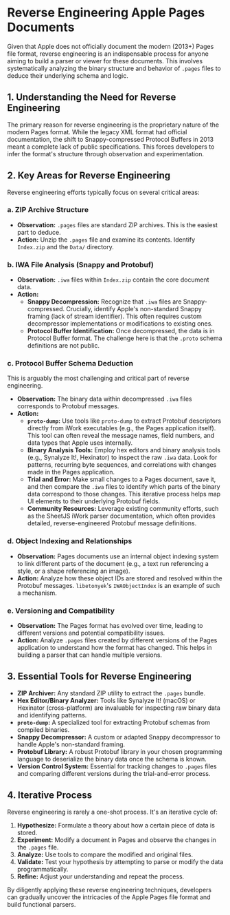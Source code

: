 # Reverse Engineering Apple Pages Documents

Given that Apple does not officially document the modern (2013+) Pages file format, reverse engineering is an indispensable process for anyone aiming to build a parser or viewer for these documents. This involves systematically analyzing the binary structure and behavior of `.pages` files to deduce their underlying schema and logic.

## 1. Understanding the Need for Reverse Engineering

The primary reason for reverse engineering is the proprietary nature of the modern Pages format. While the legacy XML format had official documentation, the shift to Snappy-compressed Protocol Buffers in 2013 meant a complete lack of public specifications. This forces developers to infer the format's structure through observation and experimentation.

## 2. Key Areas for Reverse Engineering

Reverse engineering efforts typically focus on several critical areas:

### a. ZIP Archive Structure

*   **Observation:** `.pages` files are standard ZIP archives. This is the easiest part to deduce.
*   **Action:** Unzip the `.pages` file and examine its contents. Identify `Index.zip` and the `Data/` directory.

### b. IWA File Analysis (Snappy and Protobuf)

*   **Observation:** `.iwa` files within `Index.zip` contain the core document data.
*   **Action:**
    *   **Snappy Decompression:** Recognize that `.iwa` files are Snappy-compressed. Crucially, identify Apple's non-standard Snappy framing (lack of stream identifier). This often requires custom decompressor implementations or modifications to existing ones.
    *   **Protocol Buffer Identification:** Once decompressed, the data is in Protocol Buffer format. The challenge here is that the `.proto` schema definitions are not public.

### c. Protocol Buffer Schema Deduction

This is arguably the most challenging and critical part of reverse engineering.

*   **Observation:** The binary data within decompressed `.iwa` files corresponds to Protobuf messages.
*   **Action:**
    *   **`proto-dump`:** Use tools like `proto-dump` to extract Protobuf descriptors directly from iWork executables (e.g., the Pages application itself). This tool can often reveal the message names, field numbers, and data types that Apple uses internally.
    *   **Binary Analysis Tools:** Employ hex editors and binary analysis tools (e.g., Synalyze It!, Hexinator) to inspect the raw `.iwa` data. Look for patterns, recurring byte sequences, and correlations with changes made in the Pages application.
    *   **Trial and Error:** Make small changes to a Pages document, save it, and then compare the `.iwa` files to identify which parts of the binary data correspond to those changes. This iterative process helps map UI elements to their underlying Protobuf fields.
    *   **Community Resources:** Leverage existing community efforts, such as the SheetJS iWork parser documentation, which often provides detailed, reverse-engineered Protobuf message definitions.

### d. Object Indexing and Relationships

*   **Observation:** Pages documents use an internal object indexing system to link different parts of the document (e.g., a text run referencing a style, or a shape referencing an image).
*   **Action:** Analyze how these object IDs are stored and resolved within the Protobuf messages. `libetonyek`'s `IWAObjectIndex` is an example of such a mechanism.

### e. Versioning and Compatibility

*   **Observation:** The Pages format has evolved over time, leading to different versions and potential compatibility issues.
*   **Action:** Analyze `.pages` files created by different versions of the Pages application to understand how the format has changed. This helps in building a parser that can handle multiple versions.

## 3. Essential Tools for Reverse Engineering

*   **ZIP Archiver:** Any standard ZIP utility to extract the `.pages` bundle.
*   **Hex Editor/Binary Analyzer:** Tools like Synalyze It! (macOS) or Hexinator (cross-platform) are invaluable for inspecting raw binary data and identifying patterns.
*   **`proto-dump`:** A specialized tool for extracting Protobuf schemas from compiled binaries.
*   **Snappy Decompressor:** A custom or adapted Snappy decompressor to handle Apple's non-standard framing.
*   **Protobuf Library:** A robust Protobuf library in your chosen programming language to deserialize the binary data once the schema is known.
*   **Version Control System:** Essential for tracking changes to `.pages` files and comparing different versions during the trial-and-error process.

## 4. Iterative Process

Reverse engineering is rarely a one-shot process. It's an iterative cycle of:

1.  **Hypothesize:** Formulate a theory about how a certain piece of data is stored.
2.  **Experiment:** Modify a document in Pages and observe the changes in the `.pages` file.
3.  **Analyze:** Use tools to compare the modified and original files.
4.  **Validate:** Test your hypothesis by attempting to parse or modify the data programmatically.
5.  **Refine:** Adjust your understanding and repeat the process.

By diligently applying these reverse engineering techniques, developers can gradually uncover the intricacies of the Apple Pages file format and build functional parsers.
